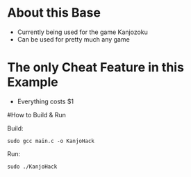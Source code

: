 # About this Base
- Currently being used for the game Kanjozoku 
- Can be used for pretty much any game

# The only Cheat Feature in this Example
- Everything costs $1

#How to Build & Run

Build:

    sudo gcc main.c -o KanjoHack
    
Run:

    sudo ./KanjoHack
